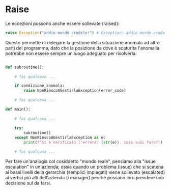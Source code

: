 # Raise

Le eccezioni possono anche essere sollevate (raised):

```python
raise Exception("addio mondo crudele!") # Exception: addio mondo crudele!
```

Questo permette di delegare la gestione della situazione anomala ad altre parti del programma, dato che la posizione da dove è scaturita l'anomalia potrebbe non essere sempre un luogo adeguato per risolverla:

```python

def subroutine():
    
    # fai qualcosa ...

    if condizione_anomala:
        raise NonRiescoAGestirlaException(error_code)
    
    # fai qualcosa ...

def main():
    
    # fai qualcosa ...
    
    try:
        subroutine()
    except NonRiescoAGestirlaException as e:
        print(f"Si è verificato l'errore: {str(e)}, cosa vuoi fare?")

    # fai qualcosa ...

```

Per fare un'analogia col cosiddetto "mondo reale", pensiamo alla "issue escalation" in un'azienda; ossia quando un problema (issue) che si scatena ai bassi livelli della gerarchia (semplici impiegati) viene sollevato (escalated) ai vertici più alti dell'azienda (i manager) perché possano loro prendere una decisione sul da farsi.